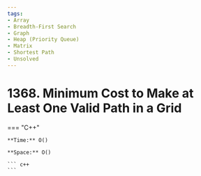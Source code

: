 ```yaml
---
tags:
- Array
- Breadth-First Search
- Graph
- Heap (Priority Queue)
- Matrix
- Shortest Path
- Unsolved
---
```



# 1368. Minimum Cost to Make at Least One Valid Path in a Grid

=== "C++"

    **Time:** O()

    **Space:** O()

    ``` c++
    ```